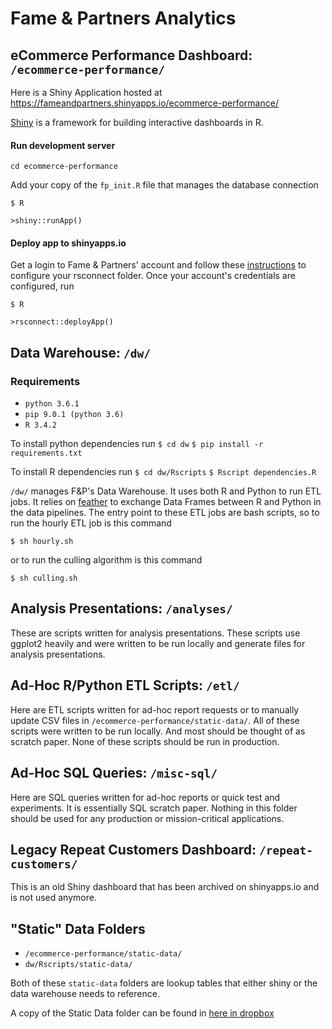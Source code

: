 # Fame & Partners Analytics
## eCommerce Performance Dashboard: `/ecommerce-performance/`
Here is a Shiny Application hosted at https://fameandpartners.shinyapps.io/ecommerce-performance/

[Shiny](https://shiny.rstudio.com/) is a framework for building interactive dashboards in R.  

#### Run development server
`cd ecommerce-performance`

Add your copy of the `fp_init.R` file that manages the database connection

`$ R`

`>shiny::runApp()`

#### Deploy app to shinyapps.io
Get a login to Fame & Partners' account and follow these [instructions](https://shiny.rstudio.com/articles/shinyapps.html) to configure your rsconnect folder.  Once your account's credentials are configured, run

`$ R`

`>rsconnect::deployApp()`

## Data Warehouse: `/dw/`
### Requirements
- `python 3.6.1`
- `pip 9.0.1 (python 3.6)`
- `R 3.4.2`

To install python dependencies run
`$ cd dw`
`$ pip install -r requirements.txt`

To install R dependencies run
`$ cd dw/Rscripts`
`$ Rscript dependencies.R`

`/dw/` manages F&P's Data Warehouse.  It uses both R and Python to run ETL jobs.  It relies on [feather](https://github.com/wesm/feather) to exchange Data Frames between R and Python in the data pipelines.  The entry point to these ETL jobs are bash scripts, so to run the hourly ETL job is this command

`$ sh hourly.sh`

or to run the culling algorithm is this command

`$ sh culling.sh`

## Analysis Presentations: `/analyses/`
These are scripts written for analysis presentations.  These scripts use ggplot2 heavily and were written to be run locally and generate files for analysis presentations.

## Ad-Hoc R/Python ETL Scripts: `/etl/`
Here are ETL scripts written for ad-hoc report requests or to manually update CSV files in `/ecommerce-performance/static-data/`.  All of these scripts were written to be run locally.  And most should be thought of as scratch paper.  None of these scripts should be run in production.

## Ad-Hoc SQL Queries: `/misc-sql/`
Here are SQL queries written for ad-hoc reports or quick test and experiments. It is essentially SQL scratch paper. Nothing in this folder should be used for any production or mission-critical applications.

## Legacy Repeat Customers Dashboard: `/repeat-customers/`
This is an old Shiny dashboard that has been archived on shinyapps.io and is not used anymore.

## "Static" Data Folders
- `/ecommerce-performance/static-data/`
- `dw/Rscripts/static-data/`

Both of these `static-data` folders are lookup tables that either shiny or the data warehouse needs to reference.

A copy of the Static Data folder can be found in [here in dropbox](https://www.dropbox.com/sh/837pif44bgtiij4/AADA_hOPiT5xZBDf7jn7GMz9a?dl=0)
